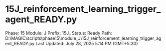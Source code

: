 # 15J_reinforcement_learning_trigger_agent_READY.py

Phase: 15
Module: J
Prefix: 15J_
Status: Ready
Path: D:\MAGIC\scripts\phase15\module_J\15J_reinforcement_learning_trigger_agent_READY.py
Last Updated: July 28, 2025 5:14 PM (GMT+5:30)